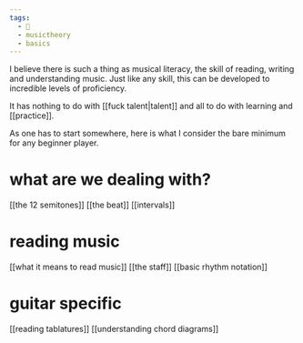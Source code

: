 ```yaml
---
tags:
  - 🌲
  - musictheory
  - basics
---
```

I believe there is such a thing as musical literacy, the skill of reading, writing and understanding music. Just like any skill, this can be developed to incredible levels of proficiency.

It has nothing to do with [[fuck talent|talent]] and all to do with learning and [[practice]]. 

As one has to start somewhere, here is what I consider the bare minimum for any beginner player.
# what are we dealing with?
[[the 12 semitones]]
[[the beat]]
[[intervals]]
# reading music
[[what it means to read music]]
[[the staff]]
[[basic rhythm notation]]
# guitar specific
[[reading tablatures]]
[[understanding chord diagrams]]
